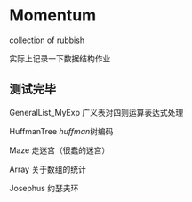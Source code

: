 # Momentum
collection of rubbish

实际上记录一下数据结构作业

## 测试完毕

GeneralList_MyExp 广义表对四则运算表达式处理

HuffmanTree *huffman*树编码

Maze 走迷宫（很蠢的迷宫）

Array 关于数组的统计

Josephus 约瑟夫环